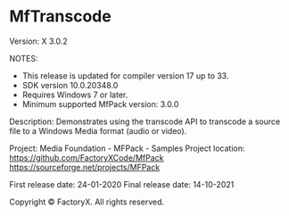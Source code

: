 # MfTranscode
Version: X 3.0.2

NOTES: 
 - This release is updated for compiler version 17 up to 33.
 - SDK version 10.0.20348.0
 - Requires Windows 7 or later.
 - Minimum supported MfPack version: 3.0.0

Description:
Demonstrates using the transcode API to transcode a 
source file to a Windows Media format (audio or video).

Project: Media Foundation - MFPack - Samples
Project location: https://github.com/FactoryXCode/MfPack
                  https://sourceforge.net/projects/MFPack

First release date: 24-01-2020
Final release date: 14-10-2021

Copyright © FactoryX. All rights reserved.